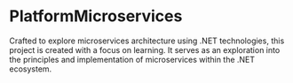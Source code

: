 # PlatformMicroservices

Crafted to explore microservices architecture using .NET technologies, this project is created with a focus on learning. It serves as an exploration into the principles and implementation of microservices within the .NET ecosystem.